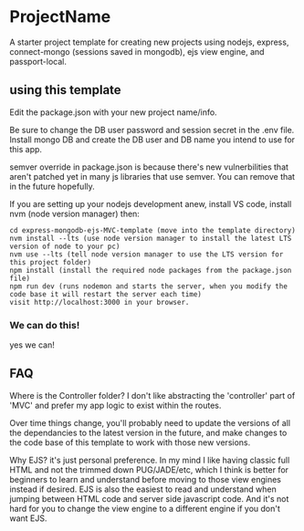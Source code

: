 # ProjectName

A starter project template for creating new projects using nodejs, express, connect-mongo (sessions saved in mongodb), ejs view engine, and passport-local.

## using this template

Edit the package.json with your new project name/info.

Be sure to change the DB user password and session secret in the .env file. Install mongo DB and create the DB user and DB name you intend to use for this app.

semver override in package.json is because there's new vulnerbilities that aren't patched yet in many js libraries that use semver. You can remove that in the future hopefully.

If you are setting up your nodejs development anew, install VS code, install nvm (node version manager) then:

```
cd express-mongodb-ejs-MVC-template (move into the template directory)
nvm install --lts (use node version manager to install the latest LTS version of node to your pc)
nvm use --lts (tell node version manager to use the LTS version for this project folder)
npm install (install the required node packages from the package.json file)
npm run dev (runs nodemon and starts the server, when you modify the code base it will restart the server each time)
visit http://localhost:3000 in your browser.
```

### We can do this!

yes we can!

## FAQ

Where is the Controller folder? I don't like abstracting the 'controller' part of 'MVC' and prefer my app logic to exist within the routes.

Over time things change, you'll probably need to update the versions of all the dependancies to the latest version in the future, and make changes to the code base of this template to work with those new versions.

Why EJS? it's just personal preference. In my mind I like having classic full HTML and not the trimmed down PUG/JADE/etc, which I think is better for beginners to learn and understand before moving to those view engines instead if desired. EJS is also the easiest to read and understand when jumping between HTML code and server side javascript code. And it's not hard for you to change the view engine to a different engine if you don't want EJS.

